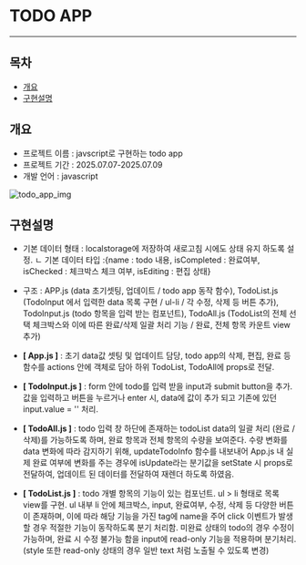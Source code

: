 # TODO APP 
------------

## 목차
- [개요](#개요)
- [구현설명](#구현설명)


## 개요
- 프로젝트 이름 : javscript로 구현하는 todo app 
- 프로젝트 기간 : 2025.07.07-2025.07.09
- 개발 언어 : javascript

![todo_app_img](https://github.com/user-attachments/assets/965106a5-bcac-47b1-a011-c320f04baff0)


## 구현설명 
- 기본 데이터 형태 : localstorage에 저장하여 새로고침 시에도 상태 유지 하도록 설정. 
   ㄴ 기본 데이터 타입 :{name : todo 내용, isCompleted : 완료여부, isChecked : 체크박스 체크 여부, isEditing : 편집 상태}
- 구조 : APP.js (data 초기셋팅, 업데이트 / todo app 동작 함수), TodoList.js (TodoInput 에서 입력한 data 목록 구현 / ul-li / 각 수정, 삭제 등 버튼 추가), TodoInput.js (todo 항목을 입력 받는 컴포넌트), TodoAll.js (TodoList의 전체 선택 체크박스와 이에 따른 완료/삭제 일괄 처리 기능 / 완료, 전체 항목 카운트 view 추가)


- **[ App.js ]** : 초기 data값 셋팅 및 업데이트 담당, todo app의 삭제, 편집, 완료 등 함수를 actions 안에 객체로 담아 하위 TodoList, TodoAll에 props로 전달.


- **[ TodoInput.js ]** : form 안에 todo를 입력 받을 input과 submit button을 추가. 값을 입력하고 버튼을 누르거나 enter 시, data에 값이 추가 되고 기존에 있던 input.value = '' 처리.

- **[ TodoAll.js ]** : todo 입력 창 하단에 존재하는 todoList data의 일괄 처리 (완료 / 삭제)를 가능하도록 하며, 완료 항목과 전체 항목의 수량을 보여준다. 수량 변화를 data 변화에 따라 감지하기 위해, updateTodoInfo 함수를 내보내어 App.js 내 실제 완료 여부에 변화를 주는 경우에 isUpdate라는 분기값을 setState 시 props로 전달하여, 업데이트 된 데이터를 전달하여 재렌더 하도록 하였음.

- **[ TodoList.js ]** : todo 개별 항목의 기능이 있는 컴포넌트. ul > li 형태로 목록 view를 구현. ul 내부 li 안에 체크박스, input, 완료여부, 수정, 삭제 등 다양한 버튼이 존재하며, 이에 따라 해당 기능을 가진 tag에 name을 주어 click 이벤트가 발생할 경우 적절한 기능이 동작하도록 분기 처리함. 
미완료 상태의 todo의 경우 수정이 가능하며, 완료 시 수정 불가능 함을 input에 read-only 기능을 적용하며 분기처리.
(style 또한 read-only 상태의 경우 일반 text 처럼 노출될 수 있도록 변경)



